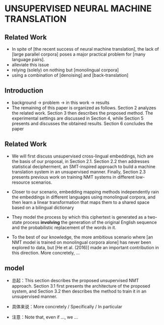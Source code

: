 # UNSUPERVISED NEURAL MACHINE TRANSLATION

## Related Work
- In spite of [the recent success of neural machine translation], the lack of [large parallel corpora] poses a major practical problem for [many language pairs].
- alleviate this issue
- relying (solely) on nothing but [monolingual corpora]
- using a combination of [denoising] and [back-translation]


## Introduction

- background -> problem -> in this work -> results
- The remaining of this paper is organized as follows. Section 2 analyzes the related work. Section 3 then describes the proposed method. The experimental settings are discussed in Section 4, while Section 5 presents and discusses the obtained results. Section 6 concludes the paper

## Related Work

- We will first discuss unsupervised cross-lingual embeddings, hich are the basis of our proposal, in Section 2.1. Section 2.2 then addresses statistical decipherment, an SMT-inspired approach to build a machine translation system in an unsupervised manner. Finally, Section 2.3 presents previous work on training NMT systems in different low-resource scenarios.

- Closer to our scenario, embedding mapping methods independently rain the embeddings in different languages using monolingual corpora, and then learn a linear transformation that maps them to a shared space based on a bilingual dictionary

- They model the process by which this ciphertext is generated as a two-state process **involving** the generation of the original English sequence and the probabilistic replacement of the words in it.

- To the best of our knowledge, the more ambitious scenario where [an NMT model is trained on monolingual corpora alone] has never been explored to data, but [He et al. (2016)] made an important contribution in this direction. More concretely, ...


## model
- 总起：This section describes the proposed unsupervised NMT approach. Section 3.1 first presents the architecture of the proposed system, and Section 3.2 then describes the method to train it in an unsupervised manner.

- 具体来说：More concretely / Specifically / In particular

- 注意：Note that, even if ..., we ...



